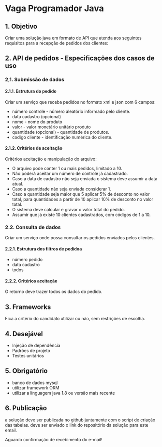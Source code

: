 # Vaga Programador Java

## 1. Objetivo

Criar uma solução java em formato de API que atenda aos seguintes requisitos para a recepção de pedidos dos clientes:

## 2. API de pedidos - Especificações dos casos de uso

### 2,1. Submissão de dados

#### 2.1.1. Estrutura do pedido

Criar um serviço que receba pedidos no formato xml e json com 6 campos:

- número controle - número aleatório informado pelo cliente.
- data cadastro (opcional)
- nome - nome do produto
- valor - valor monetário unitário produto
- quantidade (opcional) - quantidade de produtos.
- codigo cliente - identificação numérica do cliente.

#### 2.1.2. Critérios de aceitação

Critérios aceitação e manipulação do arquivo:

- O arquivo pode conter 1 ou mais pedidos, limitado a 10.
- Não poderá aceitar um número de controle já cadastrado.
- Caso a data de cadastro não seja enviada o sistema deve assumir a data atual.
- Caso a quantidade não seja enviada considerar 1.
- Caso a quantidade seja maior que 5 aplicar 5% de desconto no valor total, para quantidades a partir de 10 aplicar 10% de desconto no valor total.
- O sistema deve calcular e gravar o valor total do pedido.
- Assumir que já existe 10 clientes cadastrados, com códigos de 1 a 10.

### 2.2. Consulta de dados

Criar um serviço onde possa consultar os pedidos enviados pelos clientes.

#### 2.2.1. Estrutura dos filtros de pedidoa

- número pedido
- data cadastro
- todos

#### 2.2.2. Critérios aceitação

O retorno deve trazer todos os dados do pedido.

## 3. Frameworks

Fica a critério do candidato utilizar ou não, sem restrições de escolha.

## 4. Desejável

- Injeção de dependência
- Padrões de projeto
- Testes unitários

## 5. Obrigatório

- banco de dados mysql
- utilizar framework ORM
- utilizar a linguagem java 1.8 ou versão mais recente

## 6. Publicação

a solução deve ser publicada no github juntamente com o script de criação das tabelas.
deve ser enviado o link do repositório da solução para este email.

Aguardo confirmação de recebimento do e-mail!

